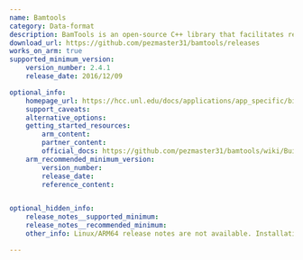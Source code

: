 ```yaml
---
name: Bamtools
category: Data-format
description: BamTools is an open-source C++ library that facilitates reading, writing, and manipulating BAM files in bioinformatics, streamlining tasks like filtering alignments and converting between BAM and SAM formats.
download_url: https://github.com/pezmaster31/bamtools/releases
works_on_arm: true
supported_minimum_version:
    version_number: 2.4.1
    release_date: 2016/12/09

optional_info:
    homepage_url: https://hcc.unl.edu/docs/applications/app_specific/bioinformatics_tools/data_manipulation_tools/bamtools/
    support_caveats:
    alternative_options:
    getting_started_resources:
        arm_content:
        partner_content:
        official_docs: https://github.com/pezmaster31/bamtools/wiki/Building-and-installing
    arm_recommended_minimum_version:
        version_number:
        release_date:
        reference_content:


optional_hidden_info:
    release_notes__supported_minimum:
    release_notes__recommended_minimum:
    other_info: Linux/ARM64 release notes are not available. Installation and testing are done manually using the released archive [tag](https://github.com/pezmaster31/bamtools/releases/tag/v2.4.1).

---
```

